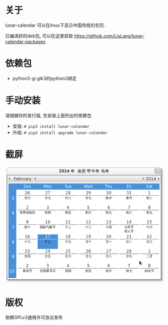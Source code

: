 关于
===
lunar-calendar 可以在linux下显示中国传统的农历.

已编译好的deb包, 可以在这里获取 https://github.com/LiuLang/lunar-calendar-packages


依赖包
=====

* python3-gi gtk3的python3绑定


手动安装
=======
请根据你的发行版, 先安装上面列出的依赖包

* 安装: `# pip3 install lunar-calendar`
* 升级: `# pip3 install upgrade lunar-calendar`


截屏
====
<img src="screenshots/lunar-calendar.png?raw=true" title="Lunar Calendar" />


版权
====
依赖GPLv3通用许可协议发布
